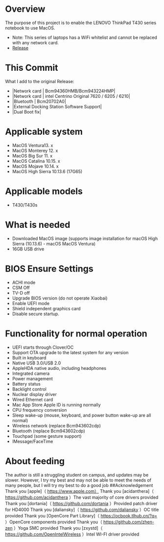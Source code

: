 # Overview
 The purpose of this project is to enable the LENOVO ThinkPad T430 series notebook to use MacOS.
- Note: This series of laptops has a WiFi whitelist and cannot be replaced with any network card.
- [Release](https://github.com/hqnicolas/T430-Thinkpad-OpenCore/releases/tag/T430-Opencore)
# This Commit
What I add to the original Release:
- |Network card | Bcm94360HMB/Bcm943224HMP|
- |Network card | intel Centrino Original 7620 / 6205 / 6210|
- |Bluetooth | Bcm20702A0|
- |External Docking Station Software Support|
- |Dual Boot fix|

# Applicable system
- MacOS Ventura13. x
- MacOS Monterey 12. x
- MacOS Big Sur 11. x
- MacOS Catalina 10.15. x
- MacOS Mojave 10.14. x
- MacOS High Sierra 10.13.6 (17G65)
# Applicable models
- T430/T430s
# What is needed
- Downloaded MacOS image (supports image installation for macOS High Sierra (10.13.6) - macOS MacOS Ventura)
- 16GB USB drive
# BIOS Ensure Settings
- ACHI mode
- CSM Off
- TV-D off
- Upgrade BIOS version (do not operate Xiaobai)
- Enable UEFI mode
- Shield independent graphics card
- Disable secure startup.
# Functionality for normal operation
- UEFI starts through Clover/OC
- Support OTA upgrade to the latest system for any version
- Built in keyboard
- Native USB 3.0/USB 2.0
- AppleHDA native audio, including headphones
- Integrated camera
- Power management
- Battery status
- Backlight control
- Nuclear display driver
- Wired Ethernet card
- Mac App Store Apple ID is running normally
- CPU frequency conversion
- Sleep wake-up (mouse, keyboard, and power button wake-up are all normal)
- Wireless network (replace Bcm943602cdp)
- Bluetooth (replace Bcm943602cdp)
- Touchpad (some gesture support)
- IMessage/FaceTime

# About feeding
The author is still a struggling student on campus, and updates may be slower. However, I try my best and may not be able to meet the needs of many people, but I will try my best to do a good job
##Acknowledgement
Thank you [apple]（ https://www.apple.com）
Thank you [acidanthera]（ https://github.com/acidanthera ）The vast majority of core drivers provided
Thank you [dortania]（ https://github.com/dortania ）Provided patch driver for HD4000
Thank you [daliansky]（ https://github.com/daliansky ）OC title provided
Thank you [OpenCore Part Library]（ https://ocbook.tlhub.cn/?q= ）OpenCore components provided
Thank you（ https://github.com/zhen-zen ）Yoga SMC provided
Thank you [zxystd]（ https://github.com/OpenIntelWireless ）Intel WI-FI driver provided
